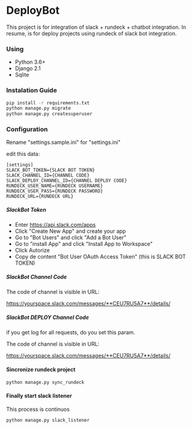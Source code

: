 # DeployBot

This project is for integration of slack + rundeck + chatbot integration. 
In resume, is for deploy projects using rundeck of slack bot integration.

### Using

* Python 3.6+
* Django 2.1
* Sqlite

### Instalation Guide

``` bash 
pip install -r requirements.txt 
python manage.py migrate
python manage.py createsuperuser
```

### Configuration 

Rename "settings.sample.ini" for "settings.ini"

edit this data:

``` settings
[settings]
SLACK_BOT_TOKEN={SLACK BOT TOKEN}
SLACK_CHANNEL_ID={CHANNEL CODE}
SLACK_DEPLOY_CHANNEL_ID={CHANNEL DEPLOY CODE}
RUNDECK_USER_NAME={RUNDECK USERNAME}
RUNDECK_USER_PASS={RUNDECK PASSWORD}
RUNDECK_URL={RUNDECK URL}
```

##### SlackBot Token

* Enter https://api.slack.com/apps
* Click "Create New App" and create your app
* Go to "Bot Users" and click "Add a Bot User"
* Go to "install App" and click "Install App to Workspace"
* Click Autorize
* Copy de content "Bot User OAuth Access Token" (this is SLACK BOT TOKEN)

##### SlackBot Channel Code

The code of channel is visible in URL:

https://yourspace.slack.com/messages/**CEU7RU5A7**/details/

##### SlackBot DEPLOY Channel Code

if you get log for all requests, do you set this param.

The code of channel is visible in URL:

https://yourspace.slack.com/messages/**CEU7RU5A7**/details/

#### Sincronize rundeck project

``` python
python manage.py sync_rundeck
```

#### Finally start slack listener

This process is continuos

```
python manage.py slack_listener
```